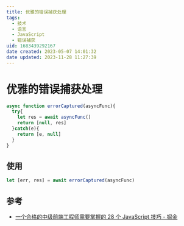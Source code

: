 ```yaml
---
title: 优雅的错误捕获处理
tags: 
  - 技术
  - 语言
  - JavaScript
  - 错误捕获
uid: 1683439292167
date created: 2023-05-07 14:01:32
date updated: 2023-11-28 11:27:39
---
```


# 优雅的错误捕获处理

```javascript
async function errorCaptured(asyncFunc){
  try{
    let res = await asyncFunc()
    return [null, res]
  }catch(e){
    return [e, null]
  }
}
```

## 使用

```javascript
let [err, res] = await errorCaptured(asyncFunc)
```

## 参考

- [一个合格的中级前端工程师需要掌握的 28 个 JavaScript 技巧 - 掘金](https://juejin.cn/post/6844903856489365518#heading-27)
